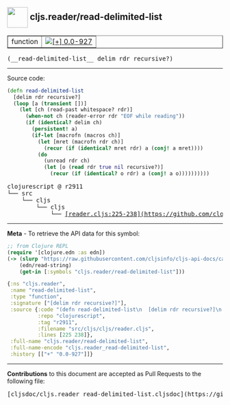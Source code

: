 ## <img width="48px" valign="middle" src="http://i.imgur.com/Hi20huC.png"> cljs.reader/read-delimited-list

 <table border="1">
<tr>

<td>function</td>
<td><a href="https://github.com/cljsinfo/cljs-api-docs/tree/0.0-927"><img valign="middle" alt="[+] 0.0-927" src="https://img.shields.io/badge/+-0.0--927-lightgrey.svg"></a> </td>
</tr>
</table>

 <samp>
(__read-delimited-list__ delim rdr recursive?)<br>
</samp>

---





Source code:

```clj
(defn read-delimited-list
  [delim rdr recursive?]
  (loop [a (transient [])]
    (let [ch (read-past whitespace? rdr)]
      (when-not ch (reader-error rdr "EOF while reading"))
      (if (identical? delim ch)
        (persistent! a)
        (if-let [macrofn (macros ch)]
          (let [mret (macrofn rdr ch)]
            (recur (if (identical? mret rdr) a (conj! a mret))))
          (do
            (unread rdr ch)
            (let [o (read rdr true nil recursive?)]
              (recur (if (identical? o rdr) a (conj! a o))))))))))
```

 <pre>
clojurescript @ r2911
└── src
    └── cljs
        └── cljs
            └── <ins>[reader.cljs:225-238](https://github.com/clojure/clojurescript/blob/r2911/src/cljs/cljs/reader.cljs#L225-L238)</ins>
</pre>


---

__Meta__ - To retrieve the API data for this symbol:

```clj
;; from Clojure REPL
(require '[clojure.edn :as edn])
(-> (slurp "https://raw.githubusercontent.com/cljsinfo/cljs-api-docs/catalog/cljs-api.edn")
    (edn/read-string)
    (get-in [:symbols "cljs.reader/read-delimited-list"]))
```

```clj
{:ns "cljs.reader",
 :name "read-delimited-list",
 :type "function",
 :signature ["[delim rdr recursive?]"],
 :source {:code "(defn read-delimited-list\n  [delim rdr recursive?]\n  (loop [a (transient [])]\n    (let [ch (read-past whitespace? rdr)]\n      (when-not ch (reader-error rdr \"EOF while reading\"))\n      (if (identical? delim ch)\n        (persistent! a)\n        (if-let [macrofn (macros ch)]\n          (let [mret (macrofn rdr ch)]\n            (recur (if (identical? mret rdr) a (conj! a mret))))\n          (do\n            (unread rdr ch)\n            (let [o (read rdr true nil recursive?)]\n              (recur (if (identical? o rdr) a (conj! a o))))))))))",
          :repo "clojurescript",
          :tag "r2911",
          :filename "src/cljs/cljs/reader.cljs",
          :lines [225 238]},
 :full-name "cljs.reader/read-delimited-list",
 :full-name-encode "cljs.reader_read-delimited-list",
 :history [["+" "0.0-927"]]}

```

---

__Contributions__ to this document are accepted as Pull Requests to the following file:

 <pre>
[cljsdoc/cljs.reader_read-delimited-list.cljsdoc](https://github.com/cljsinfo/cljs-api-docs/blob/master/cljsdoc/cljs.reader_read-delimited-list.cljsdoc)
</pre>

